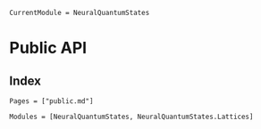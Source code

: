 ```@meta
CurrentModule = NeuralQuantumStates
```

# Public API

## Index

```@index
Pages = ["public.md"]
```

```@autodocs
Modules = [NeuralQuantumStates, NeuralQuantumStates.Lattices]
```